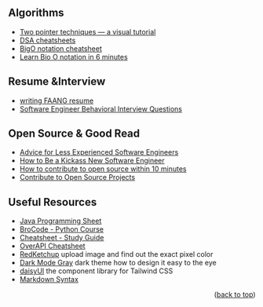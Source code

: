 <!-- ROADMAP -->
<!-- ## Roadmap
- [x] Array in Python -->

<!-- DSAs -->
<!-- ## Syntax & Funtions
#### [count()](https://www.geeksforgeeks.org/python-list-count-method/)
> `list = ['h', 'e', 'l', 'l', 'o']` <br>
> `print(list.count('l'))`

#### [sort()]() 
> when using `sort()`, the original list is directly modified  
> `list_name.sort()`

#### [str.format()](https://docs.python.org/3/tutorial/inputoutput.html) 
> `print('Hello {} who is now a "{}!"'.format('stranger', 'neighbor'))` <br>
> output: Hello stranger who is now my neighbor!

#### [list comprehension](https://www.geeksforgeeks.org/python-list-comprehension/) <br>
> `list = [i for i in range(11) if i % 2 == 0]` <br>
> `print(list)` <br>
> output:[0,2,4,6,8,10]

<!-- #### [Difference between List, Tuple, Set, and Dictionary](https://www.geeksforgeeks.org/differences-and-applications-of-list-tuple-set-and-dictionary-in-python/)
> set is unordered <br>
> set and dict dot not allow duplicate elements/keys <br>
> list `l=[]` <br>
> tuple `t=()` <br>
> set `a=set(), b=set(a)` example `{1,2,3,4,5}` <br>
> dict `d={}` example `{1:"a", 2:"b", 3:"c", 4:"d", 5:"e"}` <br> -->

<!-- #### [lambda](https://www.geeksforgeeks.org/python-lambda-anonymous-functions-filter-map-reduce/)
> it is like a customized/personalized drink order that does not have its own name (not on fixed menu) --> 

## Algorithms
- [Two pointer techniques — a visual tutorial](https://medium.com/@klintcho/two-pointer-techniques-a-visual-tutorial-9ce2d36a15ed)
- [DSA cheatsheets](https://www.techinterviewhandbook.org/algorithms/study-cheatsheet/)
- [BigO notation cheatsheet](https://salmaeng71.medium.com/big-o-notation-cheat-sheet-4a7e5632c93e)
- [Learn Bio O notation in 6 minutes](https://www.youtube.com/watch?v=XMUe3zFhM5c&list=PLZPZq0r_RZON1eaqfafTnEexRzuHbfZX8&index=8&ab_channel=BroCode)

## Resume &Interview
- [writing FAANG resume](https://www.techinterviewhandbook.org/resume/)
- [Software Engineer Behavioral Interview Questions](https://www.techinterviewhandbook.org/behavioral-interview-questions/)

## Open Source & Good Read
- [Advice for Less Experienced Software Engineers](https://blog.pragmaticengineer.com/advice-for-junior-software-engineers/)
- [How to Be a Kickass New Software Engineer](https://www.linkedin.com/pulse/how-kickass-new-software-engineer-raymond-gan/?ref=blog.pragmaticengineer.com)
- [How to contribute to open source within 10 minutes](https://www.youtube.com/watch?v=8B_JWf7pG20&ab_channel=EddieJaoude)
- [Contribute to Open Source Projects](https://www.freecodecamp.org/news/how-to-contribute-to-open-source-projects-beginners-guide/)

<!-- Useful Resources -->
## Useful Resources
- [Java Programming Sheet](https://introcs.cs.princeton.edu/java/11cheatsheet/)
- [BroCode - Python Course](https://www.youtube.com/watch?app=desktop&v=XKHEtdqhLK8-&t=12312s&ab_channel=BroCode)
- [Cheatsheet - Study Guide](https://leetcode.com/discuss/study-guide/2122306/Python-Cheat-Sheet-for-Leetcode)
- [OverAPI Cheatsheet](https://overapi.com/python)
- [RedKetchup](https://redketchup.io/color-picker) upload image and find out the exact pixel color
- [Dark Mode Gray](https://blog.karenying.com/posts/50-shades-of-dark-mode-gray) dark theme how to design it easy to the eye
- [daisyUI](https://daisyui.com/) the component library for Tailwind CSS
- [Markdown Syntax](https://docs.github.com/en/get-started/writing-on-github/getting-started-with-writing-and-formatting-on-github/basic-writing-and-formatting-syntax)

<p align="right">(<a href="#Roadmap">back to top</a>)</p>